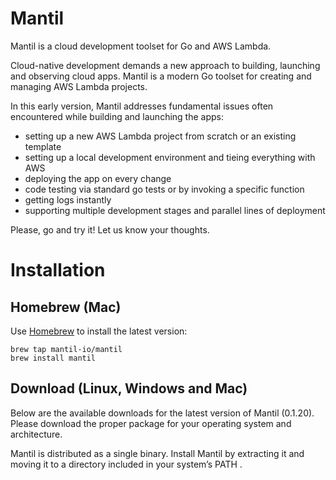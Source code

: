 # Mantil

Mantil is a cloud development toolset for Go and AWS Lambda.

Cloud-native development demands a new approach to building, launching and observing cloud apps. Mantil is a 
modern Go toolset for creating and managing AWS Lambda projects.

In this early version, Mantil addresses fundamental issues often encountered while building and launching the apps:
* setting up a new AWS Lambda project from scratch or an existing template
* setting up a local development environment and tieing everything with AWS
* deploying the app on every change
* code testing via standard go tests or by invoking a specific function
* getting logs instantly
* supporting multiple development stages and parallel lines of deployment

Please, go and try it! Let us know your thoughts.

# Installation

## Homebrew (Mac)

Use [Homebrew](https://brew.sh) to install the latest version:

```
brew tap mantil-io/mantil
brew install mantil
```

## Download (Linux, Windows and Mac)

Below are the available downloads for the latest version of Mantil (0.1.20). Please download the proper package for your operating system and architecture.

Mantil is distributed as a single binary. Install Mantil by extracting it and moving it to a directory included in your system’s PATH .

